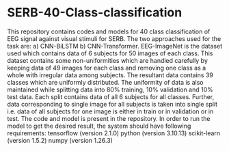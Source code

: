 # SERB-40-Class-classification
This repository contains codes and models for 40 class classification of EEG signal against visual stimuli for SERB. The two approaches used for the task are: a) CNN-BiLSTM b) CNN-Transformer. 
EEG-ImageNet is the dataset used which contains data of 6 subjects for 50 images of each class. This dataset contains some non-uniformities which are handled carefully by keeping data of 49 images for each class and removing one class as a whole with irregular data among subjects. The resultant data contains 39 classes which are uniformly distributed. The uniformity of data is also maintained while splitting data into 80% training, 10% validation and 10% test data. Each split contains data of all 6 subjects for all classes. Further, data corresponding to single image for all subjects is taken into single split i.e. data of all subjects for one image is either in train or in validation or in test.
The code and model is present in the repository. In order to run the model to get the desired result, the system should have following requirements:
tensorflow (version 2.1.0)
python (version 3.10.13)
scikit-learn (version 1.5.2)
numpy (version 1.26.3)
